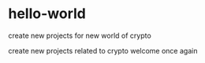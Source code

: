 # hello-world
create new projects for new world of crypto

create new projects related to crypto
welcome once again
